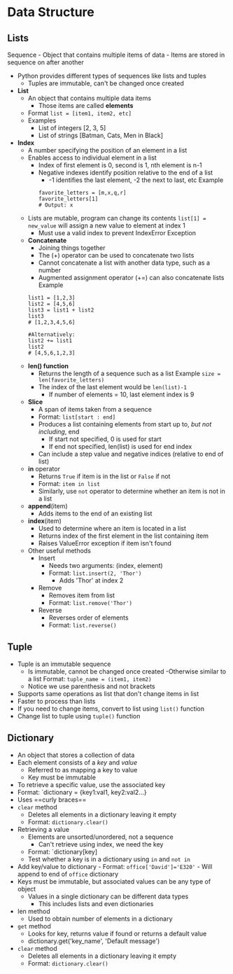 # Data Structure
## Lists
Sequence
	- Object that contains multiple items of data
	- Items are stored in sequence on after another
- Python provides different types of sequences like lists and tuples
	- Tuples are immutable, can't be changed once created
- **List**
	- An object that contains multiple data items
		- Those items are called **elements**
	- Format
		`list = [item1, item2, etc]`
	- Examples
		- List of integers [2, 3, 5]
		- List of strings [Batman, Cats, Men in Black]
-  **Index**
	-  A number specifying the position of an element in a list
	-  Enables access to individual element in a list
		-  Index of first element is 0, second is 1, nth element is n-1
		-  Negative indexes identify position relative to the end of a list
			-  -1 identifies the last element, -2 the next to last, etc
		Example
			```
			favorite_letters = [m,x,q,r]
			favorite_letters[1]
			# Output: x 
			```
	- Lists are mutable, program can change its contents
		`list[1] = new_value` will assign a new value to element at index 1
		- Must use a valid index to prevent IndexError Exception
	- **Concatenate**
		- Joining things together
		- The (+) operator can be used to concatenate two lists
		- Cannot concatenate a list with another data type, such as a number
		- Augmented assignment operator (+=) can also concatenate lists
		Example
		```
		list1 = [1,2,3]
		list2 = [4,5,6]
		list3 = list1 + list2
		list3
		# [1,2,3,4,5,6]
		
		#Alternatively:
		list2 += list1
		list2
		# [4,5,6,1,2,3]
		```
	- **len() function**
		- Returns the length of a sequence such as a list
			Example
			`size = len(favorite_letters)`
		- The index of the last element would be `len(list)-1`
			- If number of elements = 10, last element index is 9
	- **Slice**
		- A span of items taken from a sequence
		- Format: `list[start : end]`
		- Produces a list containing elements from start up to, *but not including*, end
			- If start not specified, 0 is used for start
			- If end not specified, len(list) is used for end index
		- Can include a step value and negative indices (relative to end of list)
	- **in** operator
		- Returns `True` if item is in the list or `False` if not
		- Format: `item in list`
		- Similarly, use `not` operator to determine whether an item is not in a list
	- **append**(item)
		- Adds items to the end of an existing list
	- **index**(item)
		- Used to determine where an item is located in a list
		- Returns index of the first element in the list containing item
		- Raises ValueError exception if item isn't found
	- Other useful methods
		- Insert
			- Needs two arguments: (index, element)
			- Format: `list.insert(2, 'Thor')`
				- Adds 'Thor' at index 2
		- Remove
			- Removes item from list
			- Format: `list.remove('Thor')`
		- Reverse
			- Reverses order of elements
			- Format: `list.reverse()`
## Tuple
- Tuple is an immutable sequence
	- Is immutable, cannot be changed once created
	-Otherwise similar to a list
Format: `tuple_name = (item1, item2)`
	- Notice we use parenthesis and not brackets
- Supports same operations as list that don't change items in list
- Faster to process than lists
- If you need to change items, convert to list using `list()` function
- Change list to tuple using `tuple()` function 
## Dictionary
- An object that stores a collection of data
- Each element consists of a *key* and *value*
	- Referred to as mapping a key to value
	- Key must be immutable
- To retrieve a specific value, use the associated key
- Format: `dictionary = {key1:val1, key2:val2...}
- Uses ==curly braces== 
- `clear` method
	- Deletes all elements in a dictionary leaving it empty
	- Format: `dictionary.clear()`
- Retrieving a value 
	- Elements are unsorted/unordered, not a sequence
		- Can't retrieve using index, we need the key
	- Format: `dictionary[key]
	- Test whether a key is in a dictionary using `in` and `not in` 
- Add key/value to dictionary
		- Format: `office['David']='E320'`
		- Will append to end of `office` dictionary
- Keys must be immutable, but associated values can be any type of object
	- Values in a single dictionary can be different data types 
		- This includes lists and even dictionaries 
- len method
	- Used to obtain number of elements in a dictionary
- `get` method
	- Looks for key, returns value if found or returns a default value
	- dictionary.get('key_name', 'Default message')
- `clear` method
	- Deletes all elements in a dictionary leaving it empty
	- Format: `dictionary.clear()`

